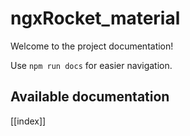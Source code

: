# ngxRocket_material

Welcome to the project documentation!

Use `npm run docs` for easier navigation.

## Available documentation

[[index]]

